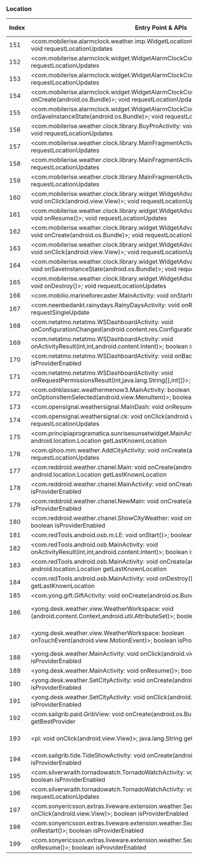 ### Location
| Index | Entry Point & APIs | Screen shot | Resource id | Label |
| ------------- | ------------- | ------------- |-------------|-------------|
| 151 | <com.mobilerise.alarmclock.weather.imp.WidgetLocationConfigureActivity: void onStop()>; void requestLocationUpdates | ![](D:\COSMOS\output\py\Play_win8\Weather\com.mobilerise.alarmclock\com.mobilerise.alarmclock.weather.imp.WidgetLocationConfigureActivity.png) |  | |
| 152 | <com.mobilerise.alarmclock.widget.WidgetAlarmClockConfigure: void onResume()>; void requestLocationUpdates | ![](D:\COSMOS\output\py\Play_win8\Weather\com.mobilerise.alarmclock\com.mobilerise.alarmclock.widget.WidgetAlarmClockConfigure.png) |  | |
| 153 | <com.mobilerise.alarmclock.widget.WidgetAlarmClockConfigure: void onDestroy()>; void requestLocationUpdates | ![](D:\COSMOS\output\py\Play_win8\Weather\com.mobilerise.alarmclock\com.mobilerise.alarmclock.widget.WidgetAlarmClockConfigure.png) |  | |
| 154 | <com.mobilerise.alarmclock.widget.WidgetAlarmClockConfigure: void onCreate(android.os.Bundle)>; void requestLocationUpdates | ![](D:\COSMOS\output\py\Play_win8\Weather\com.mobilerise.alarmclock\com.mobilerise.alarmclock.widget.WidgetAlarmClockConfigure.png) |  | |
| 155 | <com.mobilerise.alarmclock.widget.WidgetAlarmClockConfigure: void onSaveInstanceState(android.os.Bundle)>; void requestLocationUpdates | ![](D:\COSMOS\output\py\Play_win8\Weather\com.mobilerise.alarmclock\com.mobilerise.alarmclock.widget.WidgetAlarmClockConfigure.png) |  | |
| 156 | <com.mobilerise.weather.clock.library.BuyProActivity: void onCreate(android.os.Bundle)>; void requestLocationUpdates | ![](D:\COSMOS\output\py\Play_win8\Weather\com.mobilerise.weatherriseclock\com.mobilerise.weather.clock.library.BuyProActivity.png) |  | |
| 157 | <com.mobilerise.weather.clock.library.MainFragmentActivity: void onDestroy()>; void requestLocationUpdates | ![](D:\COSMOS\output\py\Play_win8\Weather\com.mobilerise.weatherriseclock\com.mobilerise.weather.clock.library.MainFragmentActivity.png) |  | |
| 158 | <com.mobilerise.weather.clock.library.MainFragmentActivity: void onStop()>; void requestLocationUpdates | ![](D:\COSMOS\output\py\Play_win8\Weather\com.mobilerise.weather.clock.free\com.mobilerise.weather.clock.library.MainFragmentActivity.png) |  | |
| 159 | <com.mobilerise.weather.clock.library.MainFragmentActivity: void onStart()>; void requestLocationUpdates | ![](D:\COSMOS\output\py\Play_win8\Weather\com.mobilerise.weatherriseclock\com.mobilerise.weather.clock.library.MainFragmentActivity.png) |  | |
| 160 | <com.mobilerise.weather.clock.library.widget.WidgetAdvancedConfigureFragmentActivity$8: void onClick(android.view.View)>; void requestLocationUpdates | ![](D:\COSMOS\output\py\Play_win8\Weather\com.mobilerise.weatherriseclock\com.mobilerise.weather.clock.library.widget.WidgetAdvancedConfigureFragmentActivity.png) |  | |
| 161 | <com.mobilerise.weather.clock.library.widget.WidgetAdvancedConfigureFragmentActivity: void onResume()>; void requestLocationUpdates | ![](D:\COSMOS\output\py\Play_win8\Weather\com.mobilerise.weatherriseclock\com.mobilerise.weather.clock.library.widget.WidgetAdvancedConfigureFragmentActivity.png) |  | |
| 162 | <com.mobilerise.weather.clock.library.widget.WidgetAdvancedConfigureFragmentActivity: void onCreate(android.os.Bundle)>; void requestLocationUpdates | ![](D:\COSMOS\output\py\Play_win8\Weather\com.mobilerise.weatherriseclock\com.mobilerise.weather.clock.library.widget.WidgetAdvancedConfigureFragmentActivity.png) |  | |
| 163 | <com.mobilerise.weather.clock.library.widget.WidgetAdvancedConfigureFragmentActivity$7: void onClick(android.view.View)>; void requestLocationUpdates | ![](D:\COSMOS\output\py\Play_win8\Weather\com.mobilerise.weatherriseclock\com.mobilerise.weather.clock.library.widget.WidgetAdvancedConfigureFragmentActivity.png) |  | |
| 164 | <com.mobilerise.weather.clock.library.widget.WidgetAdvancedConfigureFragmentActivity: void onSaveInstanceState(android.os.Bundle)>; void requestLocationUpdates | ![](D:\COSMOS\output\py\Play_win8\Weather\com.mobilerise.weatherriseclock\com.mobilerise.weather.clock.library.widget.WidgetAdvancedConfigureFragmentActivity.png) |  | |
| 165 | <com.mobilerise.weather.clock.library.widget.WidgetAdvancedConfigureFragmentActivity: void onDestroy()>; void requestLocationUpdates | ![](D:\COSMOS\output\py\Play_win8\Weather\com.mobilerise.weatherriseclock\com.mobilerise.weather.clock.library.widget.WidgetAdvancedConfigureFragmentActivity.png) |  | |
| 166 | <com.mobilio.marineforecaster.MainActivity: void onStart()>; boolean isProviderEnabled | ![](D:\COSMOS\output\py\Play_win8\Weather\com.mobilio.marineforecaster\com.mobilio.marineforecaster.MainActivity.png) |  | |
| 167 | <com.neenbedankt.rainydays.RainyDaysActivity: void onResume()>; void requestSingleUpdate | ![](D:\COSMOS\output\py\Play_win8\Weather\com.neenbedankt.rainydays\com.neenbedankt.rainydays.RainyDaysActivity.png) |  | |
| 168 | <com.netatmo.netatmo.WSDashboardActivity: void onConfigurationChanged(android.content.res.Configuration)>; boolean isProviderEnabled | ![](D:\COSMOS\output\py\Play_win8\Weather\com.netatmo.netatmo\com.netatmo.netatmo.WSDashboardActivity.png) |  | |
| 169 | <com.netatmo.netatmo.WSDashboardActivity: void onActivityResult(int,int,android.content.Intent)>; boolean isProviderEnabled | ![](D:\COSMOS\output\py\Play_win8\Weather\com.netatmo.netatmo\com.netatmo.netatmo.WSDashboardActivity.png) |  | |
| 170 | <com.netatmo.netatmo.WSDashboardActivity: void onBackPressed()>; boolean isProviderEnabled | ![](D:\COSMOS\output\py\Play_win8\Weather\com.netatmo.netatmo\com.netatmo.netatmo.WSDashboardActivity.png) |  | |
| 171 | <com.netatmo.netatmo.WSDashboardActivity: void onRequestPermissionsResult(int,java.lang.String[],int[])>; boolean isProviderEnabled | ![](D:\COSMOS\output\py\Play_win8\Weather\com.netatmo.netatmo\com.netatmo.netatmo.WSDashboardActivity.png) |  | |
| 172 | <com.odnklassac.weathermenow3.MainActivity: boolean onOptionsItemSelected(android.view.MenuItem)>; boolean isProviderEnabled | ![](D:\COSMOS\output\py\Play_win8\Weather\com.odnklassac.weathermenow3\com.odnklassac.weathermenow3.MainActivity.png) |  | |
| 173 | <com.opensignal.weathersignal.MainDash: void onResume()>; void requestLocationUpdates | ![](D:\COSMOS\output\py\Play_win8\Weather\com.opensignal.weathersignal\com.opensignal.weathersignal.MainDash.png) |  | |
| 174 | <com.opensignal.weathersignal.ck: void onClick(android.view.View)>; void requestLocationUpdates | ![](D:\COSMOS\output\py\Play_win8\Weather\com.opensignal.weathersignal\com.opensignal.weathersignal.Settings.png) |  | |
| 175 | <com.principiaprogramatica.sunrisesunsetwidget.MainActivity: void onStart()>; android.location.Location getLastKnownLocation | ![](D:\COSMOS\output\py\Play_win8\Weather\com.principiaprogramatica.sunrisesunsetwidget\com.principiaprogramatica.sunrisesunsetwidget.MainActivity.png) |  | |
| 176 | <com.qihoo.mm.weather.AddCityActivity: void onCreate(android.os.Bundle)>; void requestLocationUpdates | ![](D:\COSMOS\output\py\Play_win8\Weather\com.qihoo.mm.weather\com.qihoo.mm.weather.AddCityActivity.png) |  | |
| 177 | <com.reddroid.weather.chanel.Main: void onCreate(android.os.Bundle)>; android.location.Location getLastKnownLocation | ![](D:\COSMOS\output\py\Play_win8\Weather\com.reddroid.weather.chanel\com.reddroid.weather.chanel.Main.png) |  | |
| 178 | <com.reddroid.weather.chanel.MainActivity: void onCreate(android.os.Bundle)>; boolean isProviderEnabled | ![](D:\COSMOS\output\py\Play_win8\Weather\com.reddroid.weather.chanel\com.reddroid.weather.chanel.MainActivity.png) |  | |
| 179 | <com.reddroid.weather.chanel.NewMain: void onCreate(android.os.Bundle)>; boolean isProviderEnabled | ![](D:\COSMOS\output\py\Play_win8\Weather\com.reddroid.weather.chanel\com.reddroid.weather.chanel.NewMain.png) |  | |
| 180 | <com.reddroid.weather.chanel.ShowCityWeather: void onCreate(android.os.Bundle)>; boolean isProviderEnabled | ![](D:\COSMOS\output\py\Play_win8\Weather\com.reddroid.weather.chanel\com.reddroid.weather.chanel.ShowCityWeather.png) |  | |
| 181 | <com.redTools.android.osb.m.LE: void onStart()>; boolean isProviderEnabled | ![](D:\COSMOS\output\py\Play_win8\Weather\com.redTools.osb\com.redTools.android.osb.m.LE.png) |  | |
| 182 | <com.redTools.android.osb.MainActivity: void onActivityResult(int,int,android.content.Intent)>; boolean isProviderEnabled | ![](D:\COSMOS\output\py\Play_win8\Weather\com.redTools.osb\com.redTools.android.osb.MainActivity.png) |  | |
| 183 | <com.redTools.android.osb.MainActivity: void onCreate(android.os.Bundle)>; android.location.Location getLastKnownLocation | ![](D:\COSMOS\output\py\Play_win8\Weather\com.redTools.osb\com.redTools.android.osb.MainActivity.png) |  | |
| 184 | <com.redTools.android.osb.MainActivity: void onDestroy()>; android.location.Location getLastKnownLocation | ![](D:\COSMOS\output\py\Play_win8\Weather\com.redTools.osb\com.redTools.android.osb.MainActivity.png) |  | |
| 185 | <com.yong.gift.GiftActivity: void onCreate(android.os.Bundle)>; boolean isProviderEnabled | ![](D:\COSMOS\output\py\Play_win8\Weather\com.ruiteng.weatherforecast\com.yong.gift.GiftActivity.png) |  | |
| 186 | <yong.desk.weather.view.WeatherWorkspace: void <init>(android.content.Context,android.util.AttributeSet)>; boolean isProviderEnabled | ![](D:\COSMOS\output\py\Play_win8\Weather\com.ruiteng.weatherforecast\yong.desk.weather.MainActivity.png) | {'2131427403': <sensitive_component.SensitiveComponent.SensitiveView object at 0x000001252403AA58>} | |
| 187 | <yong.desk.weather.view.WeatherWorkspace: boolean onTouchEvent(android.view.MotionEvent)>; boolean isProviderEnabled | ![](D:\COSMOS\output\py\Play_win8\Weather\com.ruiteng.weatherforecast\yong.desk.weather.MainActivity.png) | {'2131427403': <sensitive_component.SensitiveComponent.SensitiveView object at 0x0000012524383F60>} | |
| 188 | <yong.desk.weather.MainActivity: void onClick(android.view.View)>; boolean isProviderEnabled | ![](D:\COSMOS\output\py\Play_win8\Weather\com.ruiteng.weatherforecast\yong.desk.weather.MainActivity.png) |  | |
| 189 | <yong.desk.weather.MainActivity: void onResume()>; boolean isProviderEnabled | ![](D:\COSMOS\output\py\Play_win8\Weather\local.weather.forecast.pro\yong.desk.weather.MainActivity.png) |  | |
| 190 | <yong.desk.weather.SetCityActivity: void onCreate(android.os.Bundle)>; boolean isProviderEnabled | ![](D:\COSMOS\output\py\Play_win8\Weather\com.ruiteng.weatherforecast\yong.desk.weather.SetCityActivity.png) |  | |
| 191 | <yong.desk.weather.SetCityActivity: void onClick(android.view.View)>; boolean isProviderEnabled | ![](D:\COSMOS\output\py\Play_win8\Weather\com.ruiteng.weatherforecast\yong.desk.weather.SetCityActivity.png) |  | |
| 192 | <com.sailgrib.paid.GribView: void onCreate(android.os.Bundle)>; java.lang.String getBestProvider | ![](D:\COSMOS\output\py\Play_win8\Weather\com.sailgrib\com.sailgrib.paid.GribView.png) |  | |
| 193 | <pl: void onClick(android.view.View)>; java.lang.String getBestProvider | ![](D:\COSMOS\output\py\Play_win8\Weather\com.sailgrib\com.sailgrib.paid.GribView.png) | {'2131558433': <sensitive_component.SensitiveComponent.SensitiveView object at 0x0000012523E8BF28>} | |
| 194 | <com.sailgrib.tide.TideShowActivity: void onCreate(android.os.Bundle)>; boolean isProviderEnabled | ![](D:\COSMOS\output\py\Play_win8\Weather\com.sailgrib\com.sailgrib.tide.TideShowActivity.png) |  | |
| 195 | <com.silverwraith.tornadowatch.TornadoWatchActivity: void onCreate(android.os.Bundle)>; boolean isProviderEnabled | ![](D:\COSMOS\output\py\Play_win8\Weather\com.silverwraith.tornadowatch\com.silverwraith.tornadowatch.TornadoWatchActivity.png) |  | |
| 196 | <com.silverwraith.tornadowatch.TornadoWatchActivity: void onResume()>; void requestLocationUpdates | ![](D:\COSMOS\output\py\Play_win8\Weather\com.silverwraith.tornadowatch\com.silverwraith.tornadowatch.TornadoWatchActivity.png) |  | |
| 197 | <com.sonyericsson.extras.liveware.extension.weather.SearchLocationActivity$3: void onClick(android.view.View)>; boolean isProviderEnabled | ![](D:\COSMOS\output\py\Play_win8\Weather\com.sonyericsson.extras.liveware.extension.weather\com.sonyericsson.extras.liveware.extension.weather.SearchLocationActivity.png) |  | |
| 198 | <com.sonyericsson.extras.liveware.extension.weather.SearchLocationActivity: void onRestart()>; boolean isProviderEnabled | ![](D:\COSMOS\output\py\Play_win8\Weather\com.sonyericsson.extras.liveware.extension.weather\com.sonyericsson.extras.liveware.extension.weather.SearchLocationActivity.png) |  | |
| 199 | <com.sonyericsson.extras.liveware.extension.weather.SearchLocationActivity: void onResume()>; boolean isProviderEnabled | ![](D:\COSMOS\output\py\Play_win8\Weather\com.sonyericsson.extras.liveware.extension.weather\com.sonyericsson.extras.liveware.extension.weather.SearchLocationActivity.png) |  | |
